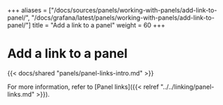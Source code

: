 +++
aliases = ["/docs/sources/panels/working-with-panels/add-link-to-panel/", "/docs/grafana/latest/panels/working-with-panels/add-link-to-panel/"]
title = "Add a link to a panel"
weight = 60
+++

# Add a link to a panel

{{< docs/shared "panels/panel-links-intro.md" >}}

For more information, refer to [Panel links]({{< relref "../../linking/panel-links.md" >}}).
